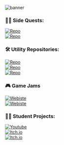 
![banner](https://github.com/user-attachments/assets/d287bb47-a5de-4932-9d25-7ebce9c59fd0)

### 🧙‍♂️ Side Quests:
[![Repo](https://img.shields.io/badge/GitHub-Chess-blue?logo=github)](https://github.com/Mirrro/Chess) \
[![Repo](https://img.shields.io/badge/GitHub-Flocking%20ECS-blue?logo=github)](https://github.com/Mirrro/Flocking)
<!--
[![Repo](https://img.shields.io/badge/GitHub-Pirates-blue?logo=github)](https://github.com/Mirrro/Pirates)
- Compute Shader Mesh Vertex transformer
- Compute Shader Pixel color counter
- Fluid Simulation
- Flocking Behaviour
- Teaching effect of satisfaction
-->

### 🛠️ Utility Repositories:
[![Repo](https://img.shields.io/badge/GitHub-A--Star--Pathfinding-blue?logo=github)](https://github.com/Mirrro/a-star-pathfinding) \
[![Repo](https://img.shields.io/badge/GitHub-Vector%20Field%20Baker-blue?logo=github)](https://github.com/Mirrro/VectorFieldBaker) \
[![Repo](https://img.shields.io/badge/GitHub-Audio%20Sampling-blue?logo=github)](https://github.com/Mirrro/AudioSampling)


<!--
[![Repo](https://img.shields.io/badge/GitHub-Min--Max--Algorithm-blue?logo=github)](https://github.com/Mirrro/Min-Max-Algorithm)
[![Repo](https://img.shields.io/badge/GitHub-Shader%20Collection-blue?logo=github)](https://github.com/Mirrro/Shader-Collection)
-->

### 🎮 Game Jams

[![Webiste](https://img.shields.io/badge/Web-Clumsy%20Mechanics%20@%20Global%20Game%20Jam-blue)](https://v3.globalgamejam.org/2020/games/clumsy-mechanics-6) \
[![Webiste](https://img.shields.io/badge/Web-Turd%20Tycoon%20@%20Axie%20Game%20Jam-blue)](https://hub.skymavis.com/games/turd-tycoon)

### 🧑‍🎓 Student Projects:

[![Youtube](https://img.shields.io/badge/Youtube-Project%20Ineo%20@%20HTL%20Spengergasse-red?logo=youtube&logoColor=white)](https://www.youtube.com/watch?v=qEGhrObEmQ8) \
[![Itch.io](https://img.shields.io/badge/Itch.io-White%20Rabbit%20@%20UE%20Berlin-red?logo=itch.io&logoColor=white)](https://martinbremer.itch.io/white-rabbit) \
[![Itch.io](https://img.shields.io/badge/Itch.io-Anchestor%20Sin%20@%20UE%20Berlin-red?logo=itch.io&logoColor=white)](https://martinbremer.itch.io/white-rabbit)

<!--
**Mirrro/Mirrro** is a ✨ _special_ ✨ repository because its `README.md` (this file) appears on your GitHub profile.

Here are some ideas to get you started:

- 📫 How to reach me: ...
- ⚡ Fun fact: I'm into all kinds of board activities — from longboarding and snowboarding to keyboarding and even boarding my way through Jira. ;) 

Header and Introduction

🚀 Personal Projects:
[Pirates](https://github.com/Mirrro/Pirates)
[Chess](https://github.com/Mirrro/Chess)

🛠️ Utility Repositories:
- A* Path finding
- Min Max
- Gameplay Execution Engine
- Shader Collection

🧙‍♂️ Side Quests:
- Compute Shader Mesh Vertex transformer.
- Compute Shader Pixel color counter.
- Fluid Simulation.
- Flocking Behaviour.
- Teaching effect of satisfaction

🧑‍🎓 Student Projects
[Project Ineo](https://wko.tv/video/7585)
[White Rabbit](https://martinbremer.itch.io/white-rabbit)
[BoardGame Anchestor Sin](https://mawoopy.itch.io/the-ancestors-sin)

🎮 Game Jams
[Clumsy Mechanics @ Global Game Jam](https://v3.globalgamejam.org/2020/games/clumsy-mechanics-6)
[Turd Tycoon @ Axie Game Jam](https://hub.skymavis.com/games/turd-tycoon?from=%2Faxie-game-jam%2F2023%2Fsubmissions&name=Axie+Game+Jam+2023&filter=filterBy%253Dtop_rate%2526page%253D3)
-->
